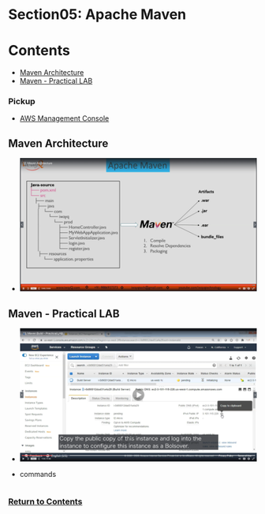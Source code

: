 # Section05: Apache Maven

<a id = "contents">

# Contents
* [Maven Architecture](#Architecture)
* [Maven - Practical LAB](#lab)

### Pickup
* [AWS Management Console](https://github.com/Pippippi3104/2020_DevOps_CICDwithJenkinsAnsibleDockerKubernetes/blob/main/doc/Section02_CICDpipeline.md#1st--aws-management-console)


<a id = "Architecture">

## Maven Architecture
* ![Image](../src/images/Section05/init001.png)


<a id = "lab">

## Maven - Practical LAB
* ![Image](../src/images/Section05/lab001.png)

* commands
  ```
  ```

### [Return to Contents](#contents)